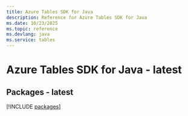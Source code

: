 ```yaml
---
title: Azure Tables SDK for Java
description: Reference for Azure Tables SDK for Java
ms.date: 10/23/2025
ms.topic: reference
ms.devlang: java
ms.service: tables
---
```

# Azure Tables SDK for Java - latest
## Packages - latest
[!INCLUDE [packages](tables-index.md)]